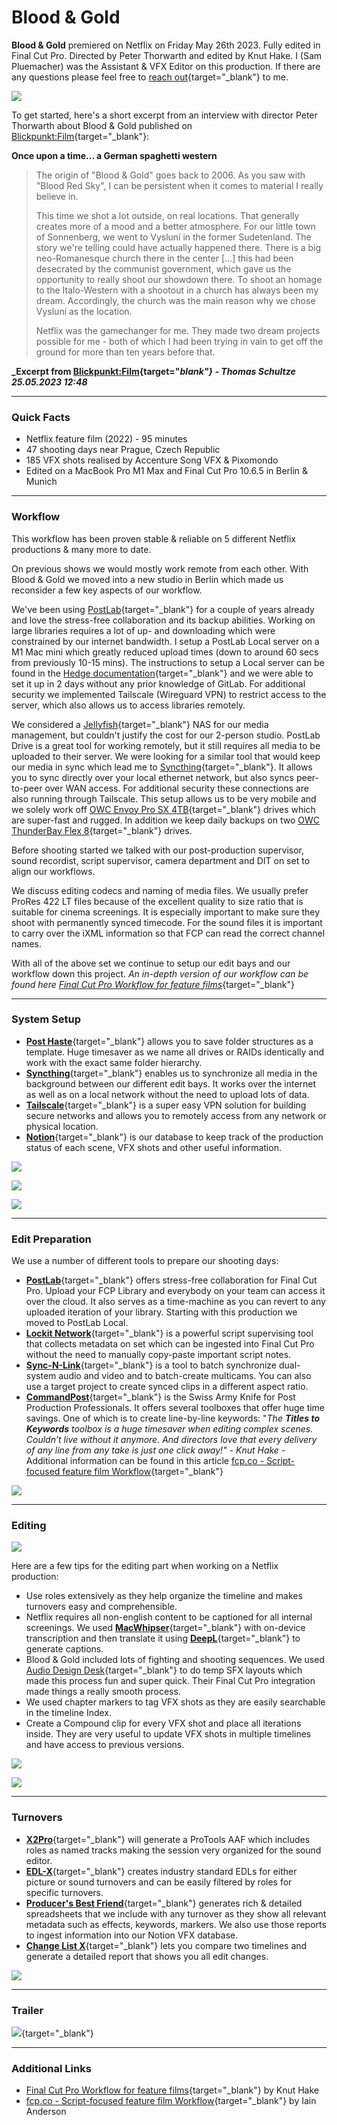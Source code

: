 # Blood & Gold

**Blood & Gold** premiered on Netflix on Friday May 26th 2023. Fully edited in Final Cut Pro. Directed by Peter Thorwarth and edited by Knut Hake.
I (Sam Pluemacher) was the Assistant & VFX Editor on this production. If there are any questions please feel free to [reach out](https://sammathis.com/contact-me/){target="_blank"} to me.

![](/static/blood-and-gold-1.jpg)

To get started, here's a short excerpt from an interview with director Peter Thorwarth about Blood & Gold published on [Blickpunkt:Film](https://www.blickpunktfilm.de/produktion/blood-und-gold-es-war-einmal-ein-deutscher-spagettiwestern-9fbcb9a84fc42fa2b1ad7850b6af5c87){target="_blank"}:

**Once upon a time... a German spaghetti western**

> The origin of "Blood & Gold" goes back to 2006. As you saw with "Blood Red Sky", I can be persistent when it comes to material I really believe in.
>
> This time we shot a lot outside, on real locations. That generally creates more of a mood and a better atmosphere. For our little town of Sonnenberg, we went to Vysluní in the former Sudetenland. The story we're telling could have actually happened there. There is a big neo-Romanesque church there in the center [...] this had been desecrated by the communist government, which gave us the opportunity to really shoot our showdown there. To shoot an homage to the Italo-Western with a shootout in a church has always been my dream. Accordingly, the church was the main reason why we chose Vysluní as the location.
>
> Netflix was the gamechanger for me. They made two dream projects possible for me - both of which I had been trying in vain to get off the ground for more than ten years before that.

**_Excerpt from [Blickpunkt:Film](https://www.blickpunktfilm.de/produktion/blood-und-gold-es-war-einmal-ein-deutscher-spagettiwestern-9fbcb9a84fc42fa2b1ad7850b6af5c87){target="_blank"} - Thomas Schultze 25.05.2023 12:48_**

---

### Quick Facts

- Netflix feature film (2022) - 95 minutes
- 47 shooting days near Prague, Czech Republic
- 185 VFX shots realised by Accenture Song VFX & Pixomondo
- Edited on a MacBook Pro M1 Max and Final Cut Pro 10.6.5 in Berlin & Munich

---

### Workflow

This workflow has been proven stable & reliable on 5 different Netflix productions & many more to date.

On previous shows we would mostly work remote from each other. With Blood & Gold we moved into a new studio in Berlin which made us reconsider a few key aspects of our workflow.

We've been using [PostLab](https://hedge.video/postlab){target="_blank"} for a couple of years already and love the stress-free collaboration and its backup abilities. Working on large libraries requires a lot of up- and downloading which were constrained by our internet bandwidth. I setup a PostLab Local server on a M1 Mac mini which greatly reduced upload times (down to around 60 secs from previously 10-15 mins). The instructions to setup a Local server can be found in the [Hedge documentation](https://docs.hedge.video/postlab/postlab-local){target="_blank"} and we were able to set it up in 2 days without any prior knowledge of GitLab. For additional security we implemented Tailscale (Wireguard VPN) to restrict access to the server, which also allows us to access libraries remotely.

We considered a [Jellyfish](https://www.lumaforge.com/jellyfish){target="_blank"} NAS for our media management, but couldn't justify the cost for our 2-person studio. PostLab Drive is a great tool for working remotely, but it still requires all media to be uploaded to their server. We were looking for a similar tool that would keep our media in sync which lead me to [Syncthing](https://syncthing.net/){target="_blank"}. It allows you to sync directly over your local ethernet network, but also syncs peer-to-peer over WAN access. For additional security these connections are also running through Tailscale. This setup allows us to be very mobile and we solely work off [OWC Envoy Pro SX 4TB](https://www.owc.com/solutions/envoy-pro-sx){target="_blank"} drives which are super-fast and rugged. In addition we keep daily backups on two [OWC ThunderBay Flex 8](https://www.owc.com/solutions/thunderbay-flex-8){target="_blank"} drives.

Before shooting started we talked with our post-production supervisor, sound recordist, script supervisor, camera department and DIT on set to align our workflows.

We discuss editing codecs and naming of media files. We usually prefer ProRes 422 LT files because of the excellent quality to size ratio that is suitable for cinema screenings.
It is especially important to make sure they shoot with permanently synced timecode. For the sound files it is important to carry over the iXML information so that FCP can read the correct channel names.

With all of the above set we continue to setup our edit bays and our workflow down this project. *An in-depth version of our workflow can be found here* [*Final Cut Pro Workflow for feature films*](https://knuthake.notion.site/Final-Cut-Pro-Workflow-for-feature-films-8ba47cb0860049eebca48e4317ba2c09){target="_blank"}

---

### System Setup

- [**Post Haste**](https://www.digitalrebellion.com/posthaste/){target="_blank"} allows you to save folder structures as a template. Huge timesaver as we name all drives or RAIDs identically and work with the exact same folder hierarchy.
- [**Syncthing**](https://syncthing.net/){target="_blank"} enables us to synchronize all media in the background between our different edit bays. It works over the internet as well as on a local network without the need to upload lots of data.
- [**Tailscale**](https://tailscale.com/){target="_blank"} is a super easy VPN solution for building secure networks and allows you to remotely access from any network or physical location.
- [**Notion**](https://notion.so){target="_blank"} is our database to keep track of the production status of each scene, VFX shots and other useful information.

![](/static/blood-and-gold-2.jpg)

![](/static/blood-and-gold-3.jpg)

![](blood-and-gold-4.png)

---

### Edit Preparation

We use a number of different tools to prepare our shooting days:

- [**PostLab**](https://hedge.video/postlab){target="_blank"} offers stress-free collaboration for Final Cut Pro. Upload your FCP Library and everybody on your team can access it over the cloud. It also serves as a time-machine as you can revert to any uploaded iteration of your library. Starting with this production we moved to PostLab Local.
- [**Lockit Network**](https://lockitnetwork.com/home/){target="_blank"} is a powerful script supervising tool that collects metadata on set which can be ingested into Final Cut Pro without the need to manually copy-paste important script notes.
- [**Sync-N-Link**](https://intelligentassistance.com/sync-n-lnk-x.html){target="_blank"} is a tool to batch synchronize dual-system audio and video and to batch-create multicams. You can also use a target project to create synced clips in a different aspect ratio.
- [**CommandPost**](https://commandpost.io/){target="_blank"} is the Swiss Army Knife for Post Production Professionals. It offers several toolboxes that offer huge time savings. One of which is to create line-by-line keywords:
"*The* ***Titles to Keywords** toolbox is a huge timesaver when editing complex scenes. Couldn’t live without it anymore. And directors love that every delivery of any line from any take is just one click away!" - Knut Hake -* Additional information can be found in this article [fcp.co - Script-focused feature film Workflow](https://fcp.co/final-cut-pro/2605-a-new-script-focused-feature-film-workflow-for-final-cut-pro){target="_blank"}

![](blood-and-gold-5.png)

---

### Editing

![](/static/blood-and-gold-6.png)

Here are a few tips for the editing part when working on a Netflix production:

- Use roles extensively as they help organize the timeline and makes turnovers easy and comprehensible.
- Netflix requires all non-english content to be captioned for all internal screenings. We used [**MacWhipser**](https://goodsnooze.gumroad.com/l/macwhisper?layout=profile){target="_blank"} with on-device transcription and then translate it using [**DeepL**](https://deepl.com/){target="_blank"} to generate captions.
- Blood & Gold included lots of fighting and shooting sequences. We used [Audio Design Desk](https://add.app/){target="_blank"} to do temp SFX layouts which made this process fun and super quick. Their Final Cut Pro integration made things a really smooth process.
- We used chapter markers to tag VFX shots as they are easily searchable in the timeline Index.
- Create a Compound clip for every VFX shot and place all iterations inside. They are very useful to update VFX shots in multiple timelines and have access to previous versions.

![](/static/blood-and-gold-7.png)

![](blood-and-gold-8.png)

---

### Turnovers

- [**X2Pro**](https://x2pro.net/){target="_blank"} will generate a ProTools AAF which includes roles as named tracks making the session very organized for the sound editor.
- [**EDL-X**](https://xmil.biz/EDL-X/EDL-X.shtml){target="_blank"} creates industry standard EDLs for either picture or sound turnovers and can be easily filtered by roles for specific turnovers.
- [**Producer's Best Friend**](https://intelligentassistance.com/producer-s-best-friend.html){target="_blank"} generates rich & detailed spreadsheets that we include with any turnover as they show all relevant metadata such as effects, keywords, markers. We also use those reports to ingest information into our Notion VFX database.
- [**Change List X**](https://intelligentassistance.com/change-list-x.html){target="_blank"} lets you compare two timelines and generate a detailed report that shows you all edit changes.

![](/static/blood-and-gold-9.png)

---

### Trailer

[![](/static/blood-and-gold.jpg)](https://www.youtube.com/watch?v=mqNzrsUerYw){target="_blank"}

---

### Additional Links

- [Final Cut Pro Workflow for feature films](https://knuthake.notion.site/Final-Cut-Pro-Workflow-for-feature-films-8ba47cb0860049eebca48e4317ba2c09){target="_blank"} by Knut Hake
- [fcp.co - Script-focused feature film Workflow](https://fcp.co/final-cut-pro/2605-a-new-script-focused-feature-film-workflow-for-final-cut-pro){target="_blank"} by Iain Anderson
